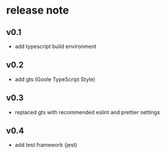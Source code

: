 # release note

## v0.1

- add typescript build environment

## v0.2

- add gts (Goole TypeScript Style)

## v0.3

- replaced gts with recommended eslint and prettier settings

## v0.4

- add test framework (jest)

